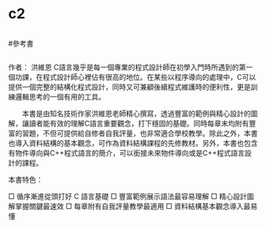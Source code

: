 # c2

~~~
~~~
#參考書
~~~
~~~
作者： 洪維恩
C語言幾乎是每一個專業的程式設計師在初學入門時所遇到的第一個功課，在程式設計師心裡佔有很高的地位。在某些以程序導向的處理中，C可以提供一個完整的結構化程式設計，同時又可兼顧後續程式維護時的便利性，更是訓練邏輯思考的一個有用的工具。

　　本書是由知名技術作家洪維恩老師精心撰寫，透過豐富的範例與精心設計的圖解，讓讀者能有效的理解C語言重要觀念，打下穩固的基礎。同時每章末均附有豐富的習題，不但可提供給自修者自我評量，也非常適合學校教學。除此之外，本書也導入資料結構的基本觀念，可作為資料結構課程的先修教材。另外，本書也包含有物件導向與C++程式語言的簡介，可以銜接未來物件導向或是C++程式語言設計的課程。

本書特色：

□ 循序漸進從頭打好 C 語言基礎 
□ 豐富範例展示語法最容易理解 
□ 精心設計圖解掌握關鍵最速效 
□ 每章附有自我評量教學最適用 
□ 資料結構基本觀念導入最易懂　
~~~
~~~
